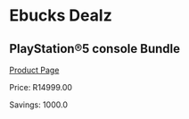
# Ebucks Dealz
## PlayStation®5 console Bundle
[Product Page](https://www.ebucks.com/web/shop/productSelected.do?prodId=1191624189&catId=362035926)

Price: R14999.00

Savings: 1000.0


	